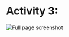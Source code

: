# Activity 3: 

![Full page screenshot](Screenshot%202023-10-10%20at%2020-52-56%20GrabFood%20Home.png)
